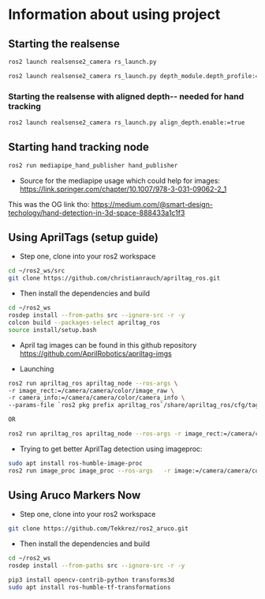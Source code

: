 # Information about using project


## Starting the realsense
```bash
ros2 launch realsense2_camera rs_launch.py
```

```bash
ros2 launch realsense2_camera rs_launch.py depth_module.depth_profile:=1280x720x30 pointcloud.enable:=true
```

### Starting the realsense with aligned depth-- needed for hand tracking
```bash
ros2 launch realsense2_camera rs_launch.py align_depth.enable:=true
```

## Starting hand tracking node
```bash
ros2 run mediapipe_hand_publisher hand_publisher
```

- Source for the mediapipe usage which could help for images:
https://link.springer.com/chapter/10.1007/978-3-031-09062-2_1

This was the OG link tho:
https://medium.com/@smart-design-techology/hand-detection-in-3d-space-888433a1c1f3


## Using AprilTags (setup guide)

- Step one, clone into your ros2 workspace
```bash
cd ~/ros2_ws/src
git clone https://github.com/christianrauch/apriltag_ros.git
```
- Then install the dependencies and build
```bash
cd ~/ros2_ws
rosdep install --from-paths src --ignore-src -r -y
colcon build --packages-select apriltag_ros
source install/setup.bash
```

- April tag images can be found in this github repository
https://github.com/AprilRobotics/apriltag-imgs


- Launching 
```bash
ros2 run apriltag_ros apriltag_node --ros-args \
-r image_rect:=/camera/camera/color/image_raw \
-r camera_info:=/camera/camera/color/camera_info \
--params-file `ros2 pkg prefix apriltag_ros`/share/apriltag_ros/cfg/tags_36h11.yaml

OR

ros2 run apriltag_ros apriltag_node --ros-args -r image_rect:=/camera/camera/color/image_raw -r camera_info:=/camera/camera/color/camera_info --params-file ~/Documents/AIRLab/ros2_ws/src/apriltag_ros/cfg/my_tags_36h11.yaml
```


- Trying to get better AprilTag detection using imageproc:
```bash 
sudo apt install ros-humble-image-proc
ros2 run image_proc image_proc --ros-args   -r image:=/camera/camera/color/image_raw   -r camera_info:=/camera/camera/color/camera_info

```


## Using Aruco Markers Now

- Step one, clone into your ros2 workspace
```bash
git clone https://github.com/Tekkrez/ros2_aruco.git
```
- Then install the dependencies and build
```bash
cd ~/ros2_ws
rosdep install --from-paths src --ignore-src -r -y
```
```bash
pip3 install opencv-contrib-python transforms3d
sudo apt install ros-humble-tf-transformations

```




